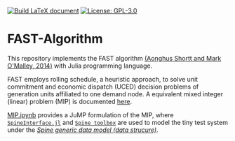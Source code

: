 [![Build LaTeX document](https://github.com/nnhjy/FAST-Algorithm/actions/workflows/compile-Latex.yml/badge.svg?branch=main)](https://github.com/nnhjy/FAST-Algorithm/actions/workflows/compile-Latex.yml)
[![License: GPL-3.0](https://img.shields.io/github/license/nnhjy/FAST-Algorithm)](https://github.com/nnhjy/FAST-Algorithm/blob/main/LICENSE)

# FAST-Algorithm

This repository implements the FAST algorithm [(Aonghus Shortt and Mark O'Malley, 2014)](https://github.com/nnhjy/FAST-Algorithm/blob/main/documentation/2014-UCED-heuristic-algorithm-FAST.pdf) with Julia programming language. 

FAST employs rolling schedule, a heuristic approach, to solve unit commitment and economic dispatch (UCED) decision problems of generation units affiliated to one demand node. A equivalent mixed integer (linear) problem (MIP) is documented [here](https://github.com/nnhjy/FAST-Algorithm/blob/main/documentation/FAST-Algorithm.pdf). 

[MIP.ipynb](https://github.com/nnhjy/FAST-Algorithm/blob/main/MIP.ipynb) provides a JuMP formulation of the MIP, where [`SpineInterface.jl`](https://github.com/Spine-project/SpineInterface.jl) and [`Spine toolbox`](https://github.com/Spine-project/Spine-Toolbox) are used to model the tiny test system under the [*Spine generic data model (data strucure)*](https://doi.org/10.1016/j.softx.2021.100967). 

